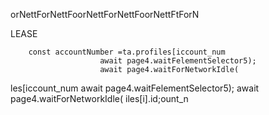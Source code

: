 orNettForNettFoorNettForNettFoorNettFtForN


LEASE

        const accountNumber =ta.profiles[iccount_num
                        await page4.waitFelementSelector5);
                        await page4.waitForNetworkIdle(
les[iccount_num
                        await page4.waitFelementSelector5);
                        await page4.waitForNetworkIdle(
iles[i].id;ount_n

